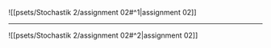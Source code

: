 ![[psets/Stochastik 2/assignment 02#^1|assignment 02]]

---

![[psets/Stochastik 2/assignment 02#^2|assignment 02]]